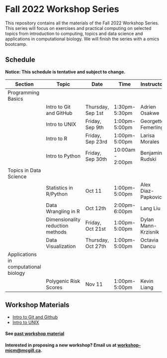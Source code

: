 # Fall 2022 Workshop Series

This repository contains all the materials of the Fall 2022 Workshop Series. 
This series will focus on exercises and practical computing on selected topics from introduction to computing, topics and data science and applications in computational biology. We will finish the series with a omics bootcamp.

## Schedule

**Notice: This schedule is tentative and subject to change.**

|Section | Topic | Date | Time | Instructor | Format | Registration |
|-----| ------| ---- | ----- | ---------- | -------- | ------- |
| Programming Basics | | | | | |  |  |
|| Intro to Git and GitHub| Thursday, Sep 1st | 1:30pm-5:30pm | Adrien Osakwe| online | Closed |
|| Intro to UNIX | Friday, Sep 9th | 1:00pm-5:00pm | Georgette Femerling | online | [Closed](https://forms.gle/TcChp9G242EB7eF58) |
|| Intro to R | Friday, Sep 23rd | 1:00pm-5:00pm | Larisa Morales | online | [Closed](https://forms.gle/4X5iUTMrQBEoHDZg9) |
|| Intro to Python | Friday, Sep 30th | 10:00am - 2:00pm | Benjamin Rudski | online | [Open](https://forms.gle/4gX1jJ1Lr3v5Ct3K7) |
| Topics in Data Science | | | | |  |  |
|| Statistics in R/Python |  Oct 11 | 1:00pm-5:00pm  | Alex Diaz-Papkovich‬ | In-person| Closed |
|| Data Wrangling in R | Oct 12th | 2:00pm-6:00pm  | Lang Liu | In-person | Closed |
||Dimensionality reduction methods | Friday, Oct 21st | 1:00pm-5:00pm | Dylan Mann-Krzisnik | In-person | Closed |
||Data Visualization | Thursday, Oct 27th | 1:00pm-5:00pm | Octavia Dancu | Online | Closed |
| Applications in computational biology | | | | | |  |  |
|| Polygenic Risk Scores | Nov 11 | 1:00pm-5:00pm | Kevin Liang	| Online | Closed | 

## Workshop Materials

* [Intro to Git and Github](https://github.com/McGill-MiCM/MiCM_IntroToGitHub)
* [Intro to UNIX](https://github.com/McGill-MiCM/MiCM_Intro_Unix_Fall2022)

#### See [past workshop material](https://mcgill-micm.github.io/MicM-Mcgill/)
#### Interested in proposing a new workshop? Email us at workshop-micm@mcgill.ca.
